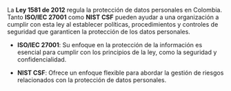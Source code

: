 La **Ley 1581 de 2012** regula la protección de datos personales en Colombia. Tanto **ISO/IEC 27001** como **NIST CSF** pueden ayudar a una organización a cumplir con esta ley al establecer políticas, procedimientos y controles de seguridad que garanticen la protección de los datos personales.

- **ISO/IEC 27001**: Su enfoque en la protección de la información es esencial para cumplir con los principios de la ley, como la seguridad y confidencialidad.
    
- **NIST CSF**: Ofrece un enfoque flexible para abordar la gestión de riesgos relacionados con la protección de datos personales.